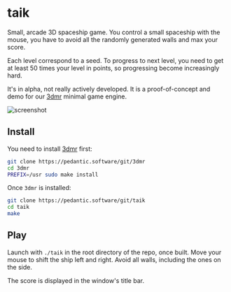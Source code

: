 # taik

Small, arcade 3D spaceship game. You control a small spaceship with the mouse,
you have to avoid all the randomly generated walls and max your score.

Each level correspond to a seed. To progress to next level, you need to get at
least 50 times your level in points, so progressing become increasingly hard.

It's in alpha, not really actively developed. It is a proof-of-concept and demo
for our [3dmr](https://pedantic.software/projects/3dmr.html) minimal game
engine.

![screenshot](https://pedantic.software/syg/files/taik/taik.png)

## Install

You need to install [3dmr](https://pedantic.software/projects/3dmr.html) first:

```bash
git clone https://pedantic.software/git/3dmr
cd 3dmr
PREFIX=/usr sudo make install
```

Once `3dmr` is installed:

```bash
git clone https://pedantic.software/git/taik
cd taik
make
```

## Play

Launch with `./taik` in the root directory of the repo, once built. Move your
mouse to shift the ship left and right. Avoid all walls, including the ones on
the side.

The score is displayed in the window's title bar.
